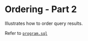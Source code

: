 # Ordering - Part 2

Illustrates how to order query results.

Refer to [`program.sql`](program.sql)
